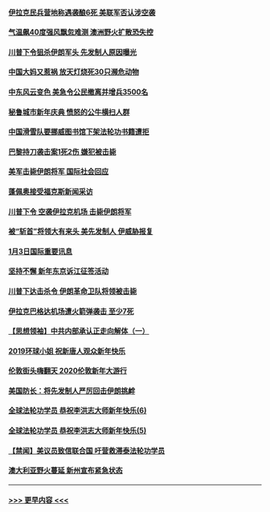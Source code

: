 #### [伊拉克民兵营地称遇袭酿6死 美联军否认涉空袭](../pages/prog202/a102745093.md?t=01042344) 
#### [气温飙40度强风飘忽难测 澳洲野火扩散恐失控](../pages/prog202/a102744951.md?t=01042344) 
#### [川普下令狙杀伊朗军头 先发制人原因曝光](../pages/prog202/a102744900.md?t=01042344) 
#### [中国大妈又惹祸 放天灯烧死30只濒危动物](../pages/prog202/a102744899.md?t=01042344) 
#### [中东风云变色 美急令公民撤离并增兵3500名](../pages/prog202/a102744827.md?t=01042344) 
#### [秘鲁城市新年庆典 愤怒的公牛横扫人群](../pages/prog202/a102744618.md?t=01042344) 
#### [中国滑雪队要挪威图书馆下架法轮功书籍遭拒](../pages/prog202/a102744639.md?t=01042344) 
#### [巴黎持刀袭击案1死2伤 嫌犯被击毙](../pages/prog202/a102744566.md?t=01042344) 
#### [美军击毙伊朗将军 国际社会回应](../pages/prog202/a102744485.md?t=01042344) 
#### [蓬佩奥接受福克斯新闻采访](../pages/prog202/a102744480.md?t=01042344) 
#### [川普下令 空袭伊拉克机场 击毙伊朗将军](../pages/prog202/a102744470.md?t=01042344) 
#### [被“斩首”将领大有来头 美先发制人 伊威胁报复](../pages/prog202/a102744454.md?t=01042344) 
#### [1月3日国际重要讯息](../pages/prog202/a102744301.md?t=01042344) 
#### [坚持不懈 新年东京诉江征签活动](../pages/prog202/a102744303.md?t=01042344) 
#### [川普下达击杀令 伊朗革命卫队将领被击毙](../pages/prog202/a102741911.md?t=01042344) 
#### [伊拉克巴格达机场遭火箭弹袭击 至少7死](../pages/prog202/a102744115.md?t=01042344) 
#### [【思想领袖】中共内部承认正走向解体（一）](../pages/prog202/a102744097.md?t=01042344) 
#### [2019环球小姐 祝新唐人观众新年快乐](../pages/prog202/a102744043.md?t=01042344) 
#### [伦敦街头嗨翻天 2020伦敦新年大游行](../pages/prog202/a102743925.md?t=01042344) 
#### [美国防长：将先发制人严厉回击伊朗挑衅](../pages/prog202/a102743930.md?t=01042344) 
#### [全球法轮功学员 恭祝李洪志大师新年快乐(6)](../pages/prog202/a102743899.md?t=01042344) 
#### [全球法轮功学员 恭祝李洪志大师新年快乐(5)](../pages/prog202/a102743766.md?t=01042344) 
#### [【禁闻】美议员致信联合国 吁营救滞泰法轮功学员](../pages/prog202/a102743781.md?t=01042344) 
#### [澳大利亚野火蔓延 新州宣布紧急状态](../pages/prog202/a102743681.md?t=01042344) 

----
#### [ >>> 更早内容 <<< ](../indexes/prog202-earlier.md)
